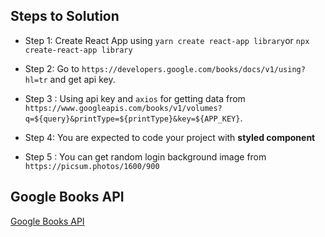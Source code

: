
## Steps to Solution

- Step 1: Create React App using `yarn create react-app library`or `npx create-react-app library`

- Step 2: Go to `https://developers.google.com/books/docs/v1/using?hl=tr` and get api key.

- Step 3 : Using api key and `axios` for getting data from `https://www.googleapis.com/books/v1/volumes?q=${query}&printType=${printType}&key=${APP_KEY}`.

- Step 4: You are expected to code your project with **styled component**

- Step 5 : You can get random login background image from `https://picsum.photos/1600/900`




## Google Books API

<a href="https://developers.google.com/books/docs/v1/using" target="_blank">Google Books API</a>

